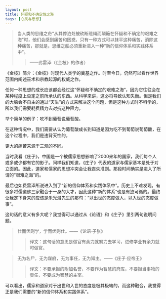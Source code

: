 ```yaml
---
layout: post
title: 怀疑和不确定性之海
tags: [心灵与思想]
---
```


>  当人类的思维之舟“从其停泊处被砍断缆绳而颠簸在怀疑和不确定的艰难之海”时，他们会感到痛苦和困惑，只有一种方式可以抹平这种痛苦，消除这种痛苦，那就是，思维之船必须重新进入一种“新的信仰体系和实践体系中”。
>>  ——弗雷泽（《金枝》的作者）

《金枝》简介：《金枝》时现代人类学的奠基之作。时至今日，仍然可以看作世界范围内阐述巫术和宗教起源的权威之作。

任何一种思想的成长应该都会经过这“怀疑和不确定的艰难之海”，因为它往往会在某种程度上否定之前所承认的东西。从科学来讲，这必将导致认知失衡。但是我们的大脑会不自主的通过“天生”的方式来解决这个问题，但是这种方式时不科学的，所以我们需要耗费精力去对抗这种阻力。

举个简单的例子：吃不到葡萄说葡萄酸。

在这种情况中，我们需要从认为葡萄酸成长到知道是因为吃不到葡萄说葡萄酸，在这个过程中，我们是违背天性的。

更大的痛苦来源于三观的不同。

当时我看《庄子》，中国是一个被儒家思想影响了2000来年的国家，我们每个人或多或少都有它的影子。同样我们知道，《庄子》代表的道家与儒家基本是处于对立面的。因此，道家和儒家的思想冲突会让我丧失准则。那段时间确实是进入了所谓的“艰难之海”的。

最后也如费雷泽所说进入到了“新的信仰体系和实践体系中”。历史上不难发现，有很多将儒道佛三家融合于一身的大才，因此这种“新的体系”也是有迹可循的。最终让我定下身来的应该是朱光潜先生的那句：“以出世的态度做人，以入世的态度做事”。

这句话的意义有多大呢？我觉得可以通过从《论语》和《庄子》里引两句说明问题。

>仕而优则学，学而优则仕。——《论语·子张》
>>译文：这句话的意思是做官有余力就努力去学习，进修学业有余力就可做官。

>无为名尸，无为谋府，无为事任，无为知主。——《庄子·应帝王》
>>译文：不要承担的附加名誉，不要作为智慧的府库，不要担当事物的责任，不要成为智慧的主宰。

可以看出，儒家和道家对于出世和入世的态度是极其极端的，而这种融合，我觉得正是我们需要的“新的信仰体系和实践体系”。
